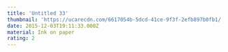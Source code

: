 ```yaml
---
title: 'Untitled 33'
thumbnail: 'https://ucarecdn.com/6617054b-5dcd-41ce-9f3f-2efb897b0fb1/'
date: 2015-12-03T19:11:33.000Z
material: Ink on paper
rating: 2
---
```

